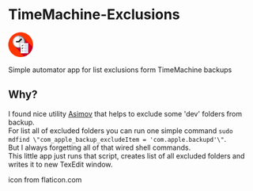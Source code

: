 # TimeMachine-Exclusions

<img src="006-timeline.png" height="50px" width="50px">

Simple automator app for list exclusions form TimeMachine backups

## Why?
I found nice utility [Asimov](https://github.com/stevegrunwell/asimov) that helps to exclude some 'dev' folders from backup.  
For list all of excluded folders you can run one simple command `sudo mdfind \"com_apple_backup_excludeItem = 'com.apple.backupd'\"`.  
But I always forgetting all of that wired shell commands.  
This little app just runs that script, creates list of all excluded folders and writes it to new TexEdit window.  

icon from flaticon.com


